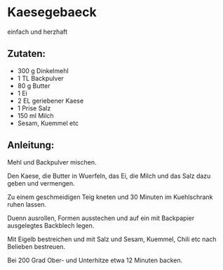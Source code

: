 Kaesegebaeck
===
einfach und herzhaft

Zutaten:
---
- 300 g Dinkelmehl
- 1 TL Backpulver
- 80 g Butter
- 1  Ei
- 2 EL geriebener Kaese
- 1 Prise Salz
- 150 ml Milch
-   Sesam, Kuemmel etc

Anleitung:
---
Mehl und Backpulver mischen.

Den Kaese, die Butter in Wuerfeln, das Ei, die Milch und das Salz dazu geben und vermengen.

Zu einem geschmeidigen Teig kneten und 30 Minuten im Kuehlschrank ruhen lassen.

Duenn ausrollen, Formen ausstechen und auf ein mit Backpapier ausgelegtes Backblech legen.

Mit Eigelb bestreichen und mit Salz und Sesam, Kuemmel, Chili etc nach Belieben bestreuen.

Bei 200 Grad Ober- und Unterhitze etwa 12 Minuten backen.